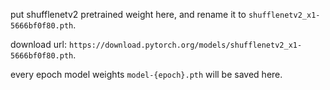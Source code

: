 put shufflenetv2 pretrained weight here, and rename it to `shufflenetv2_x1-5666bf0f80.pth`.

download url: `https://download.pytorch.org/models/shufflenetv2_x1-5666bf0f80.pth`.

every epoch model weights `model-{epoch}.pth` will be saved here.
